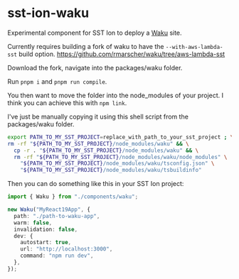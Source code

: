 # sst-ion-waku

Experimental component for SST Ion to deploy a [Waku](waku.gg) site.

Currently requires building a fork of waku to have the `--with-aws-lambda-sst` build option.
https://github.com/rmarscher/waku/tree/aws-lambda-sst

Download the fork, navigate into the packages/waku folder.

Run `pnpm i` and `pnpm run compile`.

You then want to move the folder into the node_modules of your project.
I think you can achieve this with `npm link`.

I've just be manually copying it using this shell script from the packages/waku folder.

```sh
export PATH_TO_MY_SST_PROJECT=replace_with_path_to_your_sst_project ; \
rm -rf "${PATH_TO_MY_SST_PROJECT}/node_modules/waku" && \
  cp -r . "${PATH_TO_MY_SST_PROJECT}/node_modules/waku" && \
  rm -rf "${PATH_TO_MY_SST_PROJECT}/node_modules/waku/node_modules" \
    "${PATH_TO_MY_SST_PROJECT}/node_modules/waku/tsconfig.json" \
    "${PATH_TO_MY_SST_PROJECT}/node_modules/waku/tsbuildinfo"
```

Then you can do something like this in your SST Ion project:

```ts
import { Waku } from "./components/waku";

new Waku("MyReact19App", {
  path: "./path-to-waku-app",
  warm: false,
  invalidation: false,
  dev: {
    autostart: true,
    url: "http://localhost:3000",
    command: "npm run dev",
  },
});
```
